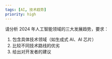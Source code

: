```yaml
---
tags: [AI, 技术趋势]
priority: high
---
```


请分析 2024 年人工智能领域的三大发展趋势，要求：

1. 包含具体技术领域（如生成式 AI、AI 芯片）
2. 比较不同技术路线的优劣
3. 给出对开发者的建议
